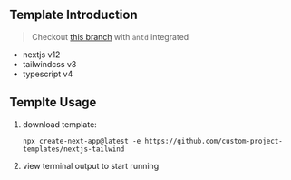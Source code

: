 ## Template Introduction
> Checkout [this branch](https://github.com/custom-project-templates/nextjs-tailwind/tree/antd) with `antd` integrated

- nextjs v12
- tailwindcss v3
- typescript v4



## Templte Usage
1. download template:
    ```shell
    npx create-next-app@latest -e https://github.com/custom-project-templates/nextjs-tailwind
    ```
2. view terminal output to start running
